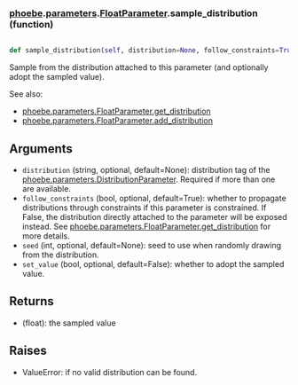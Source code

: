 ### [phoebe](phoebe.md).[parameters](phoebe.parameters.md).[FloatParameter](phoebe.parameters.FloatParameter.md).sample_distribution (function)


```py

def sample_distribution(self, distribution=None, follow_constraints=True, seed=None, set_value=False)

```



Sample from the distribution attached to this parameter (and optionally
adopt the sampled value).

See also:
* [phoebe.parameters.FloatParameter.get_distribution](phoebe.parameters.FloatParameter.get_distribution.md)
* [phoebe.parameters.FloatParameter.add_distribution](phoebe.parameters.FloatParameter.add_distribution.md)

Arguments
------------
* `distribution` (string, optional, default=None): distribution tag
    of the [phoebe.parameters.DistributionParameter](phoebe.parameters.DistributionParameter.md).  Required if
    more than one are available.
* `follow_constraints` (bool, optional, default=True): whether to propagate
    distributions through constraints if this parameter is constrained.
    If False, the distribution directly attached to the parameter
    will be exposed instead.  See [phoebe.parameters.FloatParameter.get_distribution](phoebe.parameters.FloatParameter.get_distribution.md)
    for more details.
* `seed` (int, optional, default=None): seed to use when randomly
    drawing from the distribution.
* `set_value` (bool, optional, default=False): whether to adopt the
    sampled value.

Returns
--------
* (float): the sampled value


Raises
----------
* ValueError: if no valid distribution can be found.

